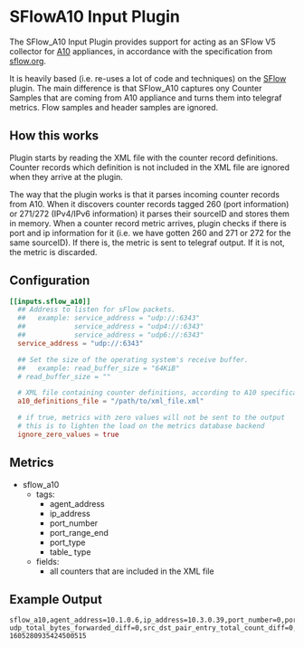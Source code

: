 # SFlowA10 Input Plugin

The SFlow_A10 Input Plugin provides support for acting as an SFlow V5 collector 
for [A10](https://www.a10networks.com/) appliances, in accordance with the 
specification from [sflow.org](https://sflow.org/). 

It is heavily based (i.e. re-uses a lot of code and techniques) on the 
[SFlow](../sflow/README.md) plugin. The main difference is that SFlow_A10
 captures ony Counter Samples that are coming from A10 appliance and turns them 
 into telegraf metrics. Flow samples and header samples are ignored.

## How this works

Plugin starts by reading the XML file with the counter record definitions. 
Counter records which definition is not included in the XML file are ignored 
when they arrive at the plugin.

The way that the plugin works is that it parses incoming counter records from 
A10. When it discovers counter records tagged 260 (port information) or 271/272
(IPv4/IPv6 information) it parses their sourceID and stores them in memory. 
When a counter record metric arrives, plugin checks if there is port and ip 
information for it (i.e. we have gotten 260 and 271 or 272 for the same 
sourceID). If there is, the metric is sent to telegraf output. 
If it is not, the metric is discarded.

## Configuration

```toml
[[inputs.sflow_a10]]
  ## Address to listen for sFlow packets.
  ##   example: service_address = "udp://:6343"
  ##            service_address = "udp4://:6343"
  ##            service_address = "udp6://:6343"
  service_address = "udp://:6343"

  ## Set the size of the operating system's receive buffer.
  ##   example: read_buffer_size = "64KiB"
  # read_buffer_size = ""

  # XML file containing counter definitions, according to A10 specification
  a10_definitions_file = "/path/to/xml_file.xml"

  # if true, metrics with zero values will not be sent to the output
  # this is to lighten the load on the metrics database backend
  ignore_zero_values = true
```

## Metrics

- sflow_a10
    - tags: 
        - agent_address
        - ip_address
        - port_number
        - port_range_end
        - port_type
        - table_ type
    - fields:
        - all counters that are included in the XML file

## Example Output
```shell
sflow_a10,agent_address=10.1.0.6,ip_address=10.3.0.39,port_number=0,port_range_end=0,port_type=INVALID,table_type=Zone udp_total_bytes_forwarded_diff=0,src_dst_pair_entry_total_count_diff=0,inbound_packets_dropped_diff=25,tcp_total_bytes_dropped_diff=1932,udp_total_bytes_dropped_diff=0,tcp_connections_created_from_syn_diff=3,tcp_connections_closed_diff=10,outbound_bytes_forwarded_diff=1776,udp_dst_port_total_exceeded_diff=0,src_dst_pair_entry_tcp_count_diff=0,tcp_connections_created_from_ack_diff=6,tcp_total_bytes_received_diff=2418,sflow_external_samples_packed_diff=1,sflow_external_packets_sent_diff=3,inbound_bytes_dropped_diff=1932,udp_total_bytes_received_diff=0,tcp_total_bytes_forwarded_diff=2262 1605280935424500515
```
